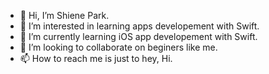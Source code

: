 - 👋 Hi, I’m Shiene Park.
- 👀 I’m interested in learning apps developement with Swift.
- 🌱 I’m currently learning iOS app developement with Swift.
- 💞️ I’m looking to collaborate on beginers like me.
- 📫 How to reach me is just to hey, Hi.

<!---
d3d3t3t3/d3d3t3t3 is a ✨ special ✨ repository because its `README.md` (this file) appears on your GitHub profile.
You can click the Preview link to take a look at your changes.
--->

